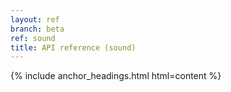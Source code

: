 ```yaml
---
layout: ref
branch: beta
ref: sound
title: API reference (sound)
---
```

{% include anchor_headings.html html=content %}